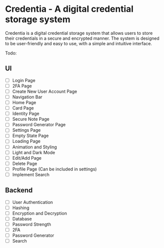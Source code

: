 # Credentia - A digital credential storage system

Credentia is a digital credential storage system that allows users to store their credentials in a secure and encrypted manner. The system is designed to be user-friendly and easy to use, with a simple and intuitive interface.

Todo:
## UI
- [ ] Login Page
- [ ] 2FA Page
- [ ] Create New User Account Page
- [ ] Navigation Bar
- [ ] Home Page
- [ ] Card Page
- [ ] Identity Page
- [ ] Secure Note Page
- [ ] Password Generator Page
- [ ] Settings Page
- [ ] Empty State Page
- [ ] Loading Page
- [ ] Animation and Styling
- [ ] Light and Dark Mode
- [ ] Edit/Add Page
- [ ] Delete Page
- [ ] Profile Page (Can be included in settings)
- [ ] Implement Search

## Backend
- [ ] User Authentication
- [ ] Hashing
- [ ] Encryption and Decryption
- [ ] Database
- [ ] Password Strength
- [ ] 2FA
- [ ] Password Generator
- [ ] Search
